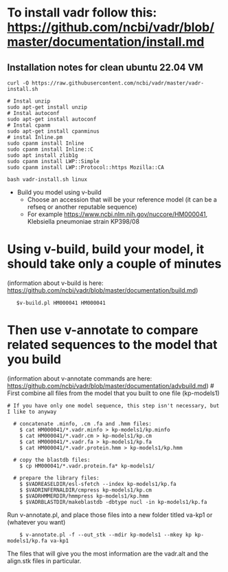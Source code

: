 # To install vadr follow this: https://github.com/ncbi/vadr/blob/master/documentation/install.md

## Installation notes for clean ubuntu 22.04 VM

```
curl -O https://raw.githubusercontent.com/ncbi/vadr/master/vadr-install.sh

# Instal unzip
sudo apt-get install unzip
# Instal autoconf
sudo apt-get install autoconf
# Instal cpanm
sudo apt-get install cpanminus
# instal Inline.pm
sudo cpanm install Inline
sudo cpanm install Inline::C
sudo apt install zlib1g
sudo cpanm install LWP::Simple
sudo cpanm install LWP::Protocol::https Mozilla::CA

bash vadr-install.sh linux
```

* Build you model using v-build
  * Choose an accession that will be your reference model (it can be a refseq or another reputable sequence)
  * For example https://www.ncbi.nlm.nih.gov/nuccore/HM000041, Klebsiella pneumoniae strain KP398/08
# Using v-build, build your model, it should take only a couple of minutes 
(information about v-build is here: https://github.com/ncbi/vadr/blob/master/documentation/build.md)

       $v-build.pl HM000041 HM000041

 # Then use v-annotate to compare related sequences to the model that you build
 (information about v-annotate  commands are here: https://github.com/ncbi/vadr/blob/master/documentation/advbuild.md)
    # First combine all files from the model that you built to one file (kp-models1)
    
    # If you have only one model sequence, this step isn't necessary, but I like to anyway
    
      # concatenate .minfo, .cm .fa and .hmm files:                                                                                                                                                                                    
        $ cat HM000041/*.vadr.minfo > kp-models1/kp.minfo
        $ cat HM000041/*.vadr.cm > kp-models1/kp.cm
        $ cat HM000041/*.vadr.fa > kp-models1/kp.fa
        $ cat HM000041/*.vadr.protein.hmm > kp-models1/kp.hmm
        
      # copy the blastdb files:
        $ cp HM000041/*.vadr.protein.fa* kp-models1/
        
      # prepare the library files:
        $ $VADREASELDIR/esl-sfetch --index kp-models1/kp.fa
        $ $VADRINFERNALDIR/cmpress kp-models1/kp.cm
        $ $VADRHMMERDIR/hmmpress kp-models1/kp.hmm
        $ $VADRBLASTDIR/makeblastdb -dbtype nucl -in kp-models1/kp.fa

  Run v-annotate.pl, and place those files into a new folder titled va-kp1 or (whatever you want)
  
        $ v-annotate.pl -f --out_stk --mdir kp-models1 --mkey kp kp-models1/kp.fa va-kp1

  The files that will give you the most information are the vadr.alt and the align.stk files in particular. 
